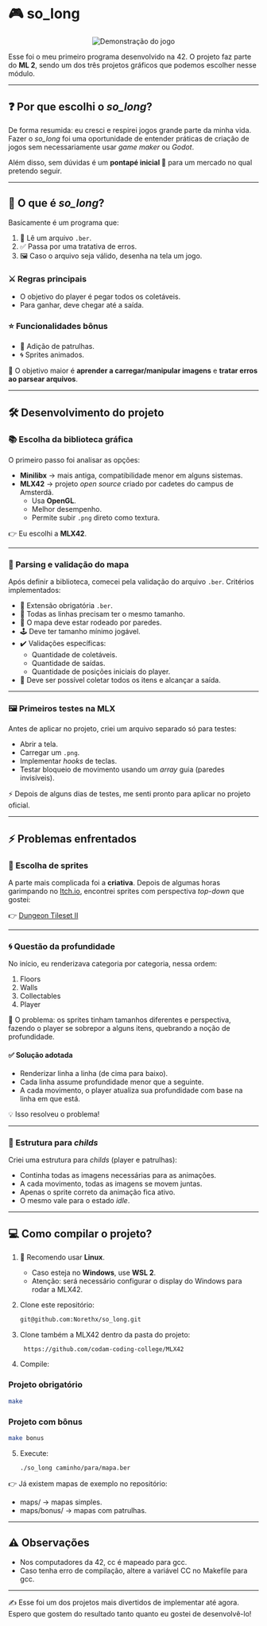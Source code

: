 # 🎮 so_long
<p align="center">
  <img src="so_long.gif" alt="Demonstração do jogo">
</p>

Esse foi o meu primeiro programa desenvolvido na 42.
O projeto faz parte do **ML 2**, sendo um dos três projetos gráficos que podemos escolher nesse módulo.

---

## ❓ Por que escolhi o *so_long*?

De forma resumida: eu cresci e respirei jogos grande parte da minha vida.
Fazer o *so_long* foi uma oportunidade de entender práticas de criação de jogos sem necessariamente usar *game maker* ou *Godot*.

Além disso, sem dúvidas é um **pontapé inicial 🚀** para um mercado no qual pretendo seguir.

---

## 🧩 O que é *so_long*?

Basicamente é um programa que:

1. 📂 Lê um arquivo `.ber`.
2. ✅ Passa por uma tratativa de erros.
3. 🖼️ Caso o arquivo seja válido, desenha na tela um jogo.

### ⚔️ Regras principais

- O objetivo do player é pegar todos os coletáveis.
- Para ganhar, deve chegar até a saída.

### ⭐ Funcionalidades bônus

- 👾 Adição de patrulhas.
- 🌀 Sprites animados.

🎯 O objetivo maior é **aprender a carregar/manipular imagens** e **tratar erros ao parsear arquivos**.

---

## 🛠️ Desenvolvimento do projeto

### 📚 Escolha da biblioteca gráfica

O primeiro passo foi analisar as opções:

- **Minilibx** → mais antiga, compatibilidade menor em alguns sistemas.
- **MLX42** → projeto *open source* criado por cadetes do campus de Amsterdã.
  - Usa **OpenGL**.
  - Melhor desempenho.
  - Permite subir `.png` direto como textura.

👉 Eu escolhi a **MLX42**.

---

### 📝 Parsing e validação do mapa

Após definir a biblioteca, comecei pela validação do arquivo `.ber`.
Critérios implementados:

- 📌 Extensão obrigatória `.ber`.
- 📏 Todas as linhas precisam ter o mesmo tamanho.
- 🧱 O mapa deve estar rodeado por paredes.
- 🕹️ Deve ter tamanho mínimo jogável.
- ✔️ Validações específicas:
  - Quantidade de coletáveis.
  - Quantidade de saídas.
  - Quantidade de posições iniciais do player.
- 🔗 Deve ser possível coletar todos os itens e alcançar a saída.

---

### 🖼️ Primeiros testes na MLX

Antes de aplicar no projeto, criei um arquivo separado só para testes:

- Abrir a tela.
- Carregar um `.png`.
- Implementar *hooks* de teclas.
- Testar bloqueio de movimento usando um *array* guia (paredes invisíveis).

⚡ Depois de alguns dias de testes, me senti pronto para aplicar no projeto oficial.

---

## ⚡ Problemas enfrentados

### 🎨 Escolha de sprites

A parte mais complicada foi a **criativa**.
Depois de algumas horas garimpando no [Itch.io](https://itch.io), encontrei sprites com perspectiva *top-down* que gostei:

👉 [Dungeon Tileset II](https://0x72.itch.io/dungeontileset-ii)

---

### 🌀 Questão da profundidade

No início, eu renderizava categoria por categoria, nessa ordem:

1. Floors
2. Walls
3. Collectables
4. Player

🚨 O problema: os sprites tinham tamanhos diferentes e perspectiva, fazendo o player se sobrepor a alguns itens, quebrando a noção de profundidade.

#### ✅ Solução adotada

- Renderizar linha a linha (de cima para baixo).
- Cada linha assume profundidade menor que a seguinte.
- A cada movimento, o player atualiza sua profundidade com base na linha em que está.

💡 Isso resolveu o problema!

---

### 👥 Estrutura para *childs*

Criei uma estrutura para *childs* (player e patrulhas):

- Continha todas as imagens necessárias para as animações.
- A cada movimento, todas as imagens se movem juntas.
- Apenas o sprite correto da animação fica ativo.
- O mesmo vale para o estado *idle*.

---

## 💻 Como compilar o projeto?

1. 🐧 Recomendo usar **Linux**.
   - Caso esteja no **Windows**, use **WSL 2**.
   - Atenção: será necessário configurar o display do Windows para rodar a MLX42.

2. Clone este repositório:
   ```bash
   git@github.com:Norethx/so_long.git
   ```

3. Clone também a MLX42 dentro da pasta do projeto:
   ```bash
    https://github.com/codam-coding-college/MLX42
   ```

4. Compile:
### Projeto obrigatório
  ```bash
  make
  ```
  
### Projeto com bônus
  ```bash
  make bonus
  ```

5. Execute:
    ```bash
    ./so_long caminho/para/mapa.ber
    ```

👉 Já existem mapas de exemplo no repositório:
  - maps/ → mapas simples.
  - maps/bonus/ → mapas com patrulhas.

---

## ⚠️ Observações

  - Nos computadores da 42, cc é mapeado para gcc.
  - Caso tenha erro de compilação, altere a variável CC no Makefile para gcc.

---

✍️ Esse foi um dos projetos mais divertidos de implementar até agora. Espero que gostem do resultado tanto quanto eu gostei de desenvolvê-lo!
